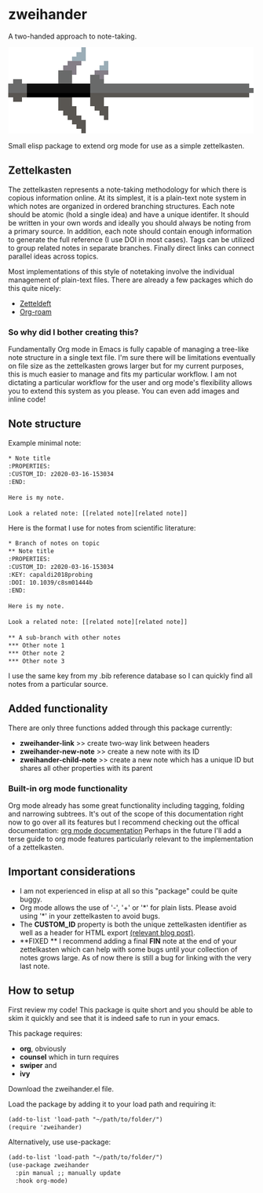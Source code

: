 # zweihander
A two-handed approach to note-taking.

![zweihander.el](zweihander.png?raw=true "zweihander.el")

Small elisp package to extend org mode for use as a simple zettelkasten.

## Zettelkasten

The zettelkasten represents a note-taking methodology for which there is copious information online.
At its simplest, it is a plain-text note system in which notes are organized in ordered branching structures.
Each note should be atomic (hold a single idea) and have a unique identifer.
It should be written in your own words and ideally you should always be noting from a primary source.
In addition, each note should contain enough information to generate the full reference (I use DOI in most cases).
Tags can be utilized to group related notes in separate branches.
Finally direct links can connect parallel ideas across topics.

Most implementations of this style of notetaking involve the individual management of plain-text files.
There are already a few packages which do this quite nicely:

* [Zetteldeft](https://www.eliasstorms.net/zetteldeft/)
* [Org-roam](https://org-roam.readthedocs.io/en/latest/)

### So why did I bother creating this?

Fundamentally Org mode in Emacs is fully capable of managing a tree-like note structure in a single text file.
I'm sure there will be limitations eventually on file size as the zettelkasten grows larger but for my current purposes, this is much easier to manage and fits my particular workflow.
I am not dictating a particular workflow for the user and org mode's flexibility allows you to extend this system as you please.
You can even add images and inline code!

## Note structure

Example minimal note:

```
* Note title
:PROPERTIES:
:CUSTOM_ID: z2020-03-16-153034
:END:

Here is my note.

Look a related note: [[related note][related note]]
```

Here is the format I use for notes from scientific literature:

```
* Branch of notes on topic
** Note title
:PROPERTIES:
:CUSTOM_ID: z2020-03-16-153034
:KEY: capaldi2018probing
:DOI: 10.1039/c8sm01444b
:END:

Here is my note.

Look a related note: [[related note][related note]]

** A sub-branch with other notes
*** Other note 1
*** Other note 2
*** Other note 3
```

I use the same key from my .bib reference database so I can quickly find all notes from a particular source.

## Added functionality

There are only three functions added through this package currently:

* **zweihander-link** >> create two-way link between headers
* **zweihander-new-note** >> create a new note with its ID
* **zweihander-child-note** >> create a new note which has a unique ID but shares all other properties with its parent

### Built-in org mode functionality

Org mode already has some great functionality including tagging, folding and narrowing subtrees.
It's out of the scope of this documentation right now to go over all its features but I recommend checking out the offical documentation: [org mode documentation](https://org-roam.readthedocs.io/en/latest/)
Perhaps in the future I'll add a terse guide to org mode features particularly relevant to the implementation of a zettelkasten.

## Important considerations

* I am not experienced in elisp at all so this "package" could be quite buggy.
* Org mode allows the use of '-', '+' or '\*' for plain lists. Please avoid using '\*' in your zettelkasten to avoid bugs.
* The **CUSTOM_ID** property is both the unique zettelkasten identifier as well as a header for HTML export [(relevant blog post)](https://writequit.org/articles/emacs-org-mode-generate-ids.html).
* **FIXED ** I recommend adding a final **FIN** note at the end of your zettelkasten which can help with some bugs until your collection of notes grows large. As of now there is still a bug for linking with the very last note.

## How to setup

First review my code! This package is quite short and you should be able to skim it quickly and see that it is indeed safe to run in your emacs.

This package requires:

* **org**, obviously
* **counsel** which in turn requires
* **swiper** and
* **ivy**

Download the zweihander.el file.

Load the package by adding it to your load path and requiring it:

```
(add-to-list 'load-path "~/path/to/folder/")
(require 'zweihander)
```

Alternatively, use use-package:

```
(add-to-list 'load-path "~/path/to/folder/")
(use-package zweihander
  :pin manual ;; manually update
  :hook org-mode)
```
